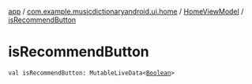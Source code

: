 [app](../../index.md) / [com.example.musicdictionaryandroid.ui.home](../index.md) / [HomeViewModel](index.md) / [isRecommendButton](./is-recommend-button.md)

# isRecommendButton

`val isRecommendButton: MutableLiveData<`[`Boolean`](https://kotlinlang.org/api/latest/jvm/stdlib/kotlin/-boolean/index.html)`>`